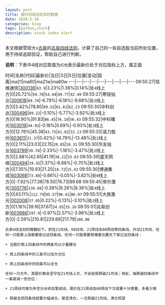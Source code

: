 ```yaml
---
layout: post
title: 股价四线法则实时数据
date: 2020-5-10
categories: blog
tags: [python,stock]
description: stock index alert
---
```



本文根据雪球大v[古泉](https://xueqiu.com/u/7148646888)的[古泉四线法则](https://xueqiu.com/7148646888/130498192)，计算了自己的一些自选股当前所处位置，用于持续追踪验证，帮助自己进行判断。

**说明**：下表中4线对应取值为`红色`表示最新价处于对应指标上方，属正面

时间|名称|代码|最新价|当日|3日|5日|位置|变动|距离|ma21|ma60|ma21w|ma60w
---|---|---|---|---|---|---|---|---
09:55:27|信维通信|[300136](https://xueqiu.com/S/SZ300136)|`63.9`|3.23%|1.38%|0.14%|处`4`线上方|0|25.72%|`59.78`|`54.44`|`49.77`|`42.49`
09:55:27|寒锐钴业|[300618](https://xueqiu.com/S/SZ300618)|`69.74`|-6.79%|-6.18%|-9.68%|处`3`线上方|0|3.42%|78.80|`69.52`|`61.81`|`62.23`
09:55:30|中科创达|[300496](https://xueqiu.com/S/SZ300496)|`89.22`|-0.10%|-5.77%|-3.92%|处`3`线上方|0|18.90%|91.83|`86.45`|`76.10`|`56.43`
09:55:32|中科曙光|[603019](https://xueqiu.com/S/SH603019)|`44.93`|-0.18%|0.69%|-0.93%|处`3`线上方|0|12.76%|45.38|`43.75`|`41.02`|`32.13`
09:55:33|诺力股份|[603611](https://xueqiu.com/S/SH603611)|`21.37`|0.42%|-14.79%|-13.48%|处`2`线上方|0|2.11%|23.03|22.15|`20.85`|`18.31`
09:55:30|华友钴业|[603799](https://xueqiu.com/S/SH603799)|`39.78`|-2.33%|-1.18%|-3.47%|处`2`线上方|0|2.88%|42.65|41.19|`38.22`|`33.83`
09:55:39|盛天网络|[300494](https://xueqiu.com/S/SZ300494)|`19.92`|1.37%|-8.68%|-0.70%|处`2`线上方|0|7.35%|19.93|21.20|`18.72`|`15.43`
09:55:30|博通集成|[603068](https://xueqiu.com/S/SH603068)|`73.89`|-0.66%|-0.05%|-3.82%|处`0`线上方|0|-7.92%|77.38|78.50|76.73|89.68
09:55:45|帝尔激光|[300776](https://xueqiu.com/S/SZ300776)|`136.66`|-0.39%|9.26%|8.36%|处`4`线上方|0|43.11%|`112.79`|`95.57`|`90.41`|`86.97`
09:55:51|大族激光|[002008](https://xueqiu.com/S/SZ002008)|`37.05`|0.22%|-0.13%|-3.10%|处`2`线上方|0|1.16%|39.16|37.67|`34.85`|`35.16`
09:55:51|兆易创新|[603986](https://xueqiu.com/S/SH603986)|`197.9`|-0.97%|2.57%|-3.96%|处`1`线上方|0|-2.59%|210.81|229.69|217.79|`166.86`

```
古泉4线法则的精髓如下。抓住21日线、60日线、21周线及60周线等四条线，外加21月线，任何一只股票上涨都要穿过这四条线，任何一只股票要想爆雷也要先下穿过这四条线：

+ 当股价爬上四条线中的两条可以少量建仓

+ 爬上四条线中的三条可以加大仓位

+ 爬上四条线中的四条可以全仓

任何一只大牛，其股价都会坚守在21月线上方，不会轻易跌破21月线；相反，每跌破四条线中一条就减一些仓位：

+ 21周线可做为多空分水岭及警戒线，股价在21周线及60周线下方就要十分慎重，多看少做

+ 跌破全部四条线就要大幅减仓，甚至清仓，一旦跌破21月线，清仓观望
```